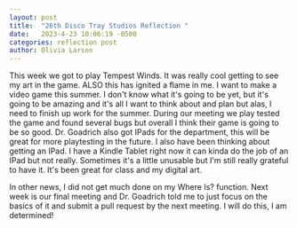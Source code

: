 ```yaml
---
layout: post
title:  "26th Disco Tray Studios Reflection "
date:   2023-4-23 10:06:19 -0500
categories: reflection post
author: Olivia Larson
---
```

This week we got to play Tempest Winds. It was really cool getting to see my art in the game. ALSO this has ignited a flame in me. I want to make a video game this summer. I don't know what it's going to be yet, but it's going to be amazing and it's all I want to think about and plan but alas, I need to finish up work for the summer. 
During our meeting we play tested the game and found several bugs but overall I think their game is going to be so good. Dr. Goadrich also got IPads for the department, this will be great for more playtesting in the future. I also have been thinking about getting an IPad. I have a Kindle Tablet right now it can kinda do the job of an IPad but not really. Sometimes it's a little unusable but I'm still really grateful to have it. It's been great for class and my digital art. 

In other news, I did not get much done on my Where Is? function. Next week is our final meeting and Dr. Goadrich told me to just focus on the basics of it and submit a pull request by the next meeting. I will do this, I am determined! 